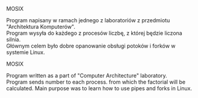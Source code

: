 MOSIX

Program napisany w ramach jednego z laboratoriów z przedmiotu "Architektura Komputerów".  
Program wysyła do każdego z procesów liczbę, z której będzie liczona silnia.  
Głównym celem było dobre opanowanie obsługi potoków i forków w systemie Linux.

MOSIX

Program written as a part of "Computer Architecture" laboratory.  
Program sends number to each process.
from which the factorial will be calculated. Main purpose was to learn how to use pipes and forks in Linux.